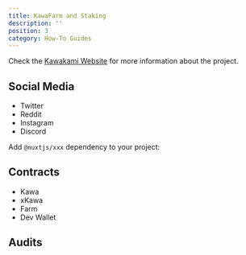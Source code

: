 ```yaml
---
title: KawaFarm and Staking
description: ''
position: 3
category: How-To Guides
---
```


Check the [Kawakami Website](https://kawatoken.io) for more information about the project.

## Social Media

- Twitter
- Reddit
- Instagram
- Discord

Add `@nuxtjs/xxx` dependency to your project:

## Contracts

- Kawa
- xKawa
- Farm
- Dev Wallet

## Audits
